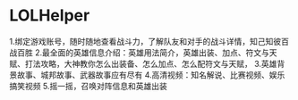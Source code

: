 # LOLHelper
1.绑定游戏账号，随时随地查看战斗力，了解队友和对手的战斗详情，知己知彼百战百胜 2.最全面的英雄信息介绍：英雄用法简介，英雄出装、加点、符文与天赋、打法攻略，大神教你怎么出装备、怎么加点、怎么配符文与天赋， 3.英雄背景故事、城邦故事、武器故事应有尽有 4.高清视频：知名解说、比赛视频、娱乐搞笑视频 5.摇一摇，召唤对阵信息和英雄出装
